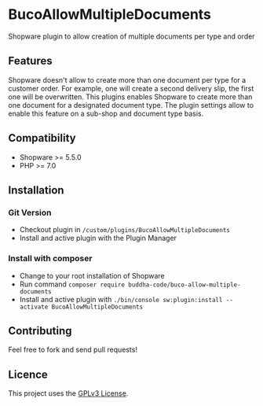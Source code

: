 # BucoAllowMultipleDocuments
Shopware plugin to allow creation of multiple documents per type and order

## Features
Shopware doesn't allow to create more than one document per type for a customer order. For example, one will
create a second delivery slip, the first one will be overwritten. This plugins enables Shopware to create more
than one document for a designated document type. The plugin settings allow to enable this feature on a sub-shop
and document type basis.

## Compatibility
* Shopware >= 5.5.0
* PHP >= 7.0

## Installation

### Git Version
* Checkout plugin in `/custom/plugins/BucoAllowMultipleDocuments`
* Install and active plugin with the Plugin Manager

### Install with composer
* Change to your root installation of Shopware
* Run command `composer require buddha-code/buco-allow-multiple-documents`
* Install and active plugin with `./bin/console sw:plugin:install --activate BucoAllowMultipleDocuments`

## Contributing
Feel free to fork and send pull requests!

## Licence
This project uses the [GPLv3 License](LICENCE).
